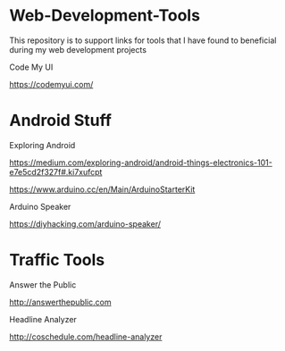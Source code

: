 Web-Development-Tools
=====================

This repository is to support links for tools that I have found to beneficial during my web development projects

Code My UI

https://codemyui.com/



Android Stuff
===================

Exploring Android

https://medium.com/exploring-android/android-things-electronics-101-e7e5cd2f327f#.ki7xufcpt

https://www.arduino.cc/en/Main/ArduinoStarterKit

Arduino Speaker

https://diyhacking.com/arduino-speaker/


Traffic Tools
===================
Answer the Public

http://answerthepublic.com

Headline Analyzer

http://coschedule.com/headline-analyzer
